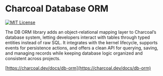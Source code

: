 # Charcoal Database ORM

[![MIT License](https://img.shields.io/badge/license-MIT-green.svg)](LICENSE)

The DB ORM library adds an object-relational mapping layer to Charcoal’s database system, letting developers interact
with tables through typed entities instead of raw SQL. It integrates with the kernel lifecycle, supports events for
persistence actions, and offers a clean API for querying, saving, and managing records while keeping database logic
organized and consistent across projects.

[https://charcoal.dev/docs/db-orm](https://charcoal.dev/docs/db-orm)
